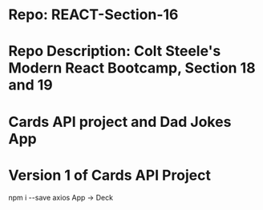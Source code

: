 # Repo: REACT-Section-16
# Repo Description: Colt Steele's Modern React Bootcamp, Section 18 and 19
# Cards API project and Dad Jokes App

# Version 1 of Cards API Project
   npm i --save axios
   App -> Deck